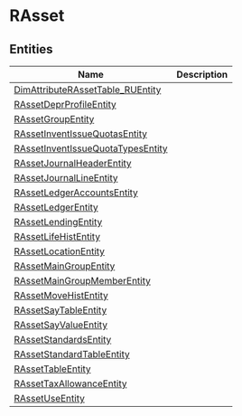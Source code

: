 
# RAsset


## Entities

|Name|Description|
|---|---|
|[DimAttributeRAssetTable_RUEntity](DimAttributeRAssetTable_RUEntity.cdm.json)||
|[RAssetDeprProfileEntity](RAssetDeprProfileEntity.cdm.json)||
|[RAssetGroupEntity](RAssetGroupEntity.cdm.json)||
|[RAssetInventIssueQuotasEntity](RAssetInventIssueQuotasEntity.cdm.json)||
|[RAssetInventIssueQuotaTypesEntity](RAssetInventIssueQuotaTypesEntity.cdm.json)||
|[RAssetJournalHeaderEntity](RAssetJournalHeaderEntity.cdm.json)||
|[RAssetJournalLineEntity](RAssetJournalLineEntity.cdm.json)||
|[RAssetLedgerAccountsEntity](RAssetLedgerAccountsEntity.cdm.json)||
|[RAssetLedgerEntity](RAssetLedgerEntity.cdm.json)||
|[RAssetLendingEntity](RAssetLendingEntity.cdm.json)||
|[RAssetLifeHistEntity](RAssetLifeHistEntity.cdm.json)||
|[RAssetLocationEntity](RAssetLocationEntity.cdm.json)||
|[RAssetMainGroupEntity](RAssetMainGroupEntity.cdm.json)||
|[RAssetMainGroupMemberEntity](RAssetMainGroupMemberEntity.cdm.json)||
|[RAssetMoveHistEntity](RAssetMoveHistEntity.cdm.json)||
|[RAssetSayTableEntity](RAssetSayTableEntity.cdm.json)||
|[RAssetSayValueEntity](RAssetSayValueEntity.cdm.json)||
|[RAssetStandardsEntity](RAssetStandardsEntity.cdm.json)||
|[RAssetStandardTableEntity](RAssetStandardTableEntity.cdm.json)||
|[RAssetTableEntity](RAssetTableEntity.cdm.json)||
|[RAssetTaxAllowanceEntity](RAssetTaxAllowanceEntity.cdm.json)||
|[RAssetUseEntity](RAssetUseEntity.cdm.json)||
